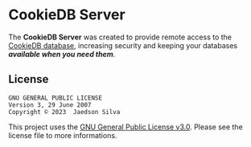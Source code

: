 # CookieDB Server

The **CookieDB Server** was created to provide remote access to the [CookieDB database](https://github.com/jaedsonpys/cookiedb), increasing security and keeping your databases ***available when you need them***.

## License

```
GNU GENERAL PUBLIC LICENSE
Version 3, 29 June 2007
Copyright © 2023  Jaedson Silva
```

This project uses the [GNU General Public License v3.0](https://github.com/jaedsonpys/cookiedb-server/blob/master/LICENSE). Please see the license file to more informations.